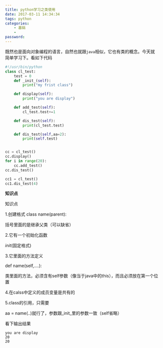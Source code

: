 ```yaml
---
title: python学习之类使用
date: 2017-03-11 14:34:34
tags: python
categories:
    - 基础
    - 
password: 
---
```


既然也是面向对象编程的语言，自然也就跟`java`相似，它也有类的概念。今天就简单学习下。看如下代码

```python
#!/usr/bin/python
class cl_test:
    test = 0
    def _init_(self):
        print("my frist class")

    def display(self):
        print("you are display")

    def add_test(self):
        cl_test.test+=1

    def dis_test(self):
        print(cl_test.test)

    def dis_test(self,aa=2):
        print(self.test)


cc = cl_test()
cc.display()
for i in range(20):
    cc.add_test()
cc.dis_test()

cc1 = cl_test()
cc1.dis_test(4)
```

**知识点**

知识点

1.创建格式 class name(parent):

括号里面的是继承父类（可以缺省）

2.它有一个初始化函数

_init_(固定格式)

3.它里面的方法定义

def name(self,....):

类里面的方法，必须含有self参数（像当于java中的this），而且必须放在第一个位置

4.在calss中定义的成员变量是共有的

5.class的引用，只需要

aa = name(..)就行了，参数跟_init_里的参数一致（self省略）

看下输出结果

```
you are display
20
20
```
